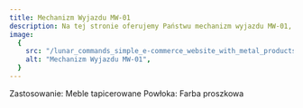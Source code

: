 ```yaml
---
title: Mechanizm Wyjazdu MW-01
description: Na tej stronie oferujemy Państwu mechanizm wyjazdu MW-01, służący do mebli tapicerowanych, takich jak kanapy, sofy itp. Mechanizm pozwala na proste i szybkie wysuwanie powierzchni przeznaczonej do spania. Wykonany jest ze stali pokrytej farbą proszkową.
image:
  {
    src: "/lunar_commands_simple_e-commerce_website_with_metal_products_c1abe398-4c37-44ae-bfe2-2e06b3751d08.png",
    alt: "Mechanizm Wyjazdu MW-01",
  }
---
```


Zastosowanie: Meble tapicerowane
Powłoka: Farba proszkowa
